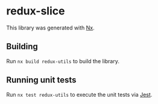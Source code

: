 # redux-slice

This library was generated with [Nx](https://nx.dev).

## Building

Run `nx build redux-utils` to build the library.

## Running unit tests

Run `nx test redux-utils` to execute the unit tests via [Jest](https://jestjs.io).
